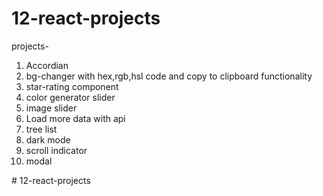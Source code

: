 ﻿# 12-react-projects

<p> projects- </p>
<ol>
<li>Accordian</li>
<li>bg-changer with hex,rgb,hsl code and copy to clipboard functionality</li>
<li>star-rating component</li>
<li>color generator slider</li>
<li>image slider</li>
<li>Load more data with api</li>
<li>tree list</li>
<li>dark mode</li>
<li>scroll indicator</li>
<li>modal </li>
</ol>
# 12-react-projects
